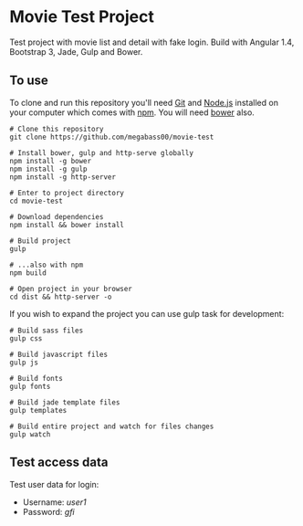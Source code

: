 # Movie Test Project

Test project with movie list and detail with fake login. Build with Angular 1.4, Bootstrap 3, Jade, Gulp and Bower.

## To use

To clone and run this repository you'll need [Git](https://git-scm.com) and [Node.js](https://nodejs.org/en/download/) installed on your computer which comes with [npm](http://npmjs.com). You will need [bower](https://bower.io/) also.
~~~~
# Clone this repository
git clone https://github.com/megabass00/movie-test

# Install bower, gulp and http-serve globally
npm install -g bower
npm install -g gulp
npm install -g http-server

# Enter to project directory
cd movie-test

# Download dependencies
npm install && bower install

# Build project
gulp

# ...also with npm
npm build

# Open project in your browser
cd dist && http-server -o
~~~~

If you wish to expand the project you can use gulp task for development:
~~~~
# Build sass files
gulp css

# Build javascript files
gulp js

# Build fonts
gulp fonts

# Build jade template files
gulp templates

# Build entire project and watch for files changes
gulp watch
~~~~

## Test access data

Test user data for login:
- Username: *user1*
- Password: *gfi*
